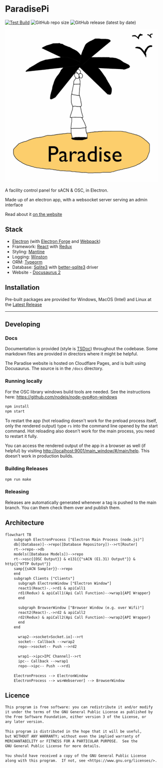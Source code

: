 # ParadisePi

[![Test Build](https://github.com/Paradise-Pi/ParadisePi/actions/workflows/electron-test-build.yml/badge.svg)](https://github.com/Paradise-Pi/ParadisePi/actions/workflows/electron-test-build.yml)
![GitHub repo size](https://img.shields.io/github/repo-size/Paradise-Pi/ParadisePi)
![GitHub release (latest by date)](https://img.shields.io/github/v/release/Paradise-Pi/ParadisePi)

![Logo](icon/icon.jpg)

A facility control panel for sACN & OSC, in Electron.

Made up of an electron app, with a websocket server serving an admin interface

Read about it [on the website](https://paradisepi.pages.dev/)

## Stack

 - [Electron](https://github.com/electron/electron) (with [Electron Forge](https://www.electronforge.io/) and [Webpack](https://webpack.js.org/))
 - Framework: [React](https://github.com/facebook/react) with [Redux](https://github.com/reduxjs/redux)
 - Styling: [Mantine](https://github.com/mantinedev/mantine)
 - Logging: [Winston](https://github.com/winstonjs/winston)
 - ORM: [Typeorm](https://github.com/typeorm/typeorm)
 - Database: [Sqlite3](https://sqlite.org) with [better-sqlite3](https://github.com/WiseLibs/better-sqlite3) driver
 - Website - [Docusaurus 2](https://github.com/facebook/docusaurus)

## Installation

Pre-built packages are provided for Windows, MacOS (Intel) and Linux at the [Latest Release](https://github.com/Paradise-Pi/ParadisePi/releases/latest)

---

## Developing

### Docs 

Documentation is provided (style is [TSDoc](https://tsdoc.org)) throughout the codebase. Some markdown files are provided in directors where it might be helpful. 

The Paradise website is hosted on Cloudflare Pages, and is built using Docusaurus. The source is in the `/docs` directory.

### Running locally

For the OSC library windows build tools are needed. See the instructions here: https://github.com/nodejs/node-gyp#on-windows

```bash
npm install
npm start
```
To restart the app (hot reloading doesn't work for the preload process itself, only the rendered output) type `rs` into the command line opened by the start command. Hot reloading also doesn't work for the main process, you need to restart it fully.

You can access the rendered output of the app in a browser as well (if helpful) by visiting [http://localhost:9001/main_window/#/main/help](http://localhost:9001/main_window/#/main/help). This doesn't work in production builds. 

### Building Releases

```bash
npm run make
```

### Releasing

Releases are automatically generated whenever a tag is pushed to the main branch. You can them check them over and publish them.


## Architecture 

```mermaid
flowchart TB
    subgraph ElectronProcess ["Electron Main Process (node.js)"]
    db[(Database)]-->repo([Database Repository])-->rt[Router]
    rt-->repo-->db
    models([Database Models])-->repo
    rt-->osc{{OSC Output}} & e131{{"sACN (E1.31) Output"}} & http{{"HTTP Output"}}
    samp{{sACN Sampler}}-->repo
    end
    subgraph Clients ["Clients"]
      subgraph ElectronWindow ["Electron Window"]
      react1(React)-.->rd1 & apiCall1
      rd1(Redux) & apiCall1(Api Call Function)-->wrap1{API Wrapper}
      end
   
      subgraph BrowserWindow ["Browser Window (e.g. over Wifi)"]
      react2(React)-.->rd2 & apiCall2
      rd2(Redux) & apiCall2(Api Call Function)-->wrap2{API Wrapper}
      end
    end
    
      wrap2-->socket>Socket.io]-->rt
      socket-- Callback -->wrap2
      repo-->socket-- Push -->rd2

      wrap1-->ipc>IPC Channel]-->rt
      ipc-- Callback -->wrap1
      repo-->ipc-- Push -->rd1
      
    ElectronProcess --> ElectronWindow
    ElectronProcess --> ws>Webserver] --> BrowserWindow
```

## Licence

```
This program is free software: you can redistribute it and/or modify
it under the terms of the GNU General Public License as published by
the Free Software Foundation, either version 3 of the License, or 
any later version.

This program is distributed in the hope that it will be useful,
but WITHOUT ANY WARRANTY; without even the implied warranty of
MERCHANTABILITY or FITNESS FOR A PARTICULAR PURPOSE.  See the
GNU General Public License for more details.

You should have received a copy of the GNU General Public License
along with this program.  If not, see <https://www.gnu.org/licenses/>.
```